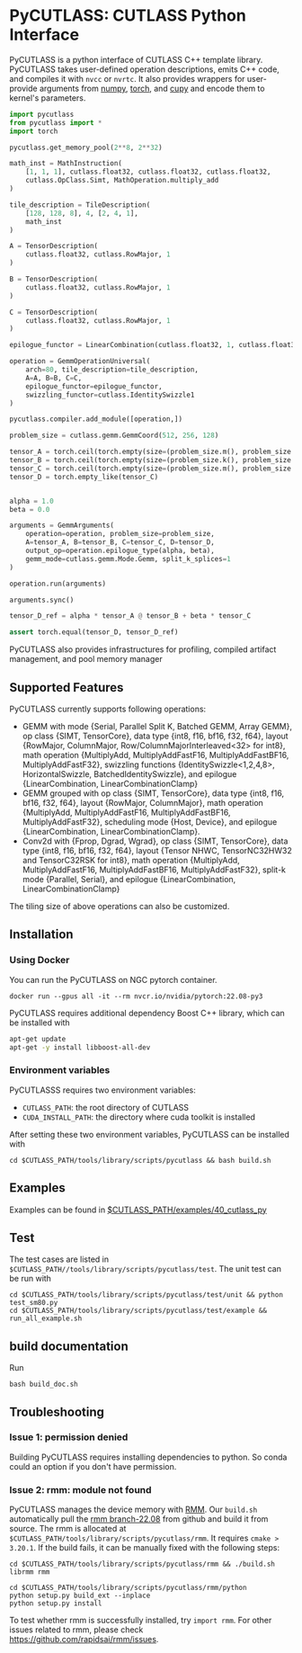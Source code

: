 # PyCUTLASS: CUTLASS Python Interface

PyCUTLASS is a python interface of CUTLASS C++ template library. PyCUTLASS takes user-defined operation descriptions, emits C++ code, and compiles it with `nvcc` or `nvrtc`. It also provides wrappers for user-provide arguments from [numpy](https://numpy.org/), [torch](https://pytorch.org/), and [cupy](https://github.com/cupy/cupy) and encode them to kernel's parameters.

```python
import pycutlass
from pycutlass import *
import torch

pycutlass.get_memory_pool(2**8, 2**32)

math_inst = MathInstruction(
    [1, 1, 1], cutlass.float32, cutlass.float32, cutlass.float32,
    cutlass.OpClass.Simt, MathOperation.multiply_add
)

tile_description = TileDescription(
    [128, 128, 8], 4, [2, 4, 1],
    math_inst
)

A = TensorDescription(
    cutlass.float32, cutlass.RowMajor, 1
)

B = TensorDescription(
    cutlass.float32, cutlass.RowMajor, 1
)

C = TensorDescription(
    cutlass.float32, cutlass.RowMajor, 1
)

epilogue_functor = LinearCombination(cutlass.float32, 1, cutlass.float32, cutlass.float32)

operation = GemmOperationUniversal(
    arch=80, tile_description=tile_description,
    A=A, B=B, C=C, 
    epilogue_functor=epilogue_functor, 
    swizzling_functor=cutlass.IdentitySwizzle1
)

pycutlass.compiler.add_module([operation,])

problem_size = cutlass.gemm.GemmCoord(512, 256, 128)

tensor_A = torch.ceil(torch.empty(size=(problem_size.m(), problem_size.k()), dtype=torch.float32, device="cuda").uniform_(-8.5, 7.5))
tensor_B = torch.ceil(torch.empty(size=(problem_size.k(), problem_size.n()), dtype=torch.float32, device="cuda").uniform_(-8.5, 7.5))
tensor_C = torch.ceil(torch.empty(size=(problem_size.m(), problem_size.n()), dtype=torch.float32, device="cuda").uniform_(-8.5, 7.5))
tensor_D = torch.empty_like(tensor_C)


alpha = 1.0
beta = 0.0

arguments = GemmArguments(
    operation=operation, problem_size=problem_size,
    A=tensor_A, B=tensor_B, C=tensor_C, D=tensor_D,
    output_op=operation.epilogue_type(alpha, beta),
    gemm_mode=cutlass.gemm.Mode.Gemm, split_k_splices=1
)

operation.run(arguments)

arguments.sync()

tensor_D_ref = alpha * tensor_A @ tensor_B + beta * tensor_C

assert torch.equal(tensor_D, tensor_D_ref)
```
PyCUTLASS also provides infrastructures for profiling, compiled artifact management, and pool memory manager 

## Supported Features
PyCUTLASS currently supports following operations:
* GEMM with mode {Serial, Parallel Split K, Batched GEMM, Array GEMM}, op class {SIMT, TensorCore}, data type {int8, f16, bf16, f32, f64}, layout {RowMajor, ColumnMajor, Row/ColumnMajorInterleaved<32> for int8}, math operation {MultiplyAdd, MultiplyAddFastF16, MultiplyAddFastBF16, MultiplyAddFastF32}, swizzling functions {IdentitySwizzle<1,2,4,8>, HorizontalSwizzle, BatchedIdentitySwizzle}, and epilogue {LinearCombination, LinearCombinationClamp}
* GEMM grouped with op class {SIMT, TensorCore}, data type {int8, f16, bf16, f32, f64}, layout {RowMajor, ColumnMajor}, math operation {MultiplyAdd, MultiplyAddFastF16, MultiplyAddFastBF16, MultiplyAddFastF32}, scheduling mode {Host, Device}, and epilogue {LinearCombination, LinearCombinationClamp}.
* Conv2d with {Fprop, Dgrad, Wgrad}, op class {SIMT, TensorCore}, data type {int8, f16, bf16, f32, f64}, layout {Tensor NHWC, TensorNC32HW32 and TensorC32RSK for int8}, math operation {MultiplyAdd, MultiplyAddFastF16, MultiplyAddFastBF16, MultiplyAddFastF32}, split-k mode {Parallel, Serial}, and epilogue {LinearCombination, LinearCombinationClamp}

The tiling size of above operations can also be customized.

## Installation

### Using Docker
You can run the PyCUTLASS on NGC pytorch container. 
```shell
docker run --gpus all -it --rm nvcr.io/nvidia/pytorch:22.08-py3
```
PyCUTLASS requires additional dependency Boost C++ library, which can be installed with
```bash
apt-get update
apt-get -y install libboost-all-dev
```



### Environment variables
PyCUTLASSS requires two environment variables:
* `CUTLASS_PATH`: the root directory of CUTLASS
* `CUDA_INSTALL_PATH`: the directory where cuda toolkit is installed

After setting these two environment variables, PyCUTLASS can be installed with 
```shell
cd $CUTLASS_PATH/tools/library/scripts/pycutlass && bash build.sh
```

## Examples
Examples can be found in [$CUTLASS_PATH/examples/40_cutlass_py](examples/40_cutlass_py)

## Test
The test cases are listed in `$CUTLASS_PATH//tools/library/scripts/pycutlass/test`. The unit test can be run with
```shell
cd $CUTLASS_PATH/tools/library/scripts/pycutlass/test/unit && python test_sm80.py
cd $CUTLASS_PATH/tools/library/scripts/pycutlass/test/example && run_all_example.sh
```

## build documentation
Run
```shell
bash build_doc.sh
```


## Troubleshooting

### Issue 1: permission denied
Building PyCUTLASS requires installing dependencies to python. So conda could an option if you don't have permission.

### Issue 2: rmm: module not found
PyCUTLASS manages the device memory with [RMM](https://github.com/rapidsai/rmm). Our `build.sh` automatically pull the [rmm branch-22.08](https://github.com/rapidsai/rmm/tree/branch-22.08) from github and build it from source. The rmm is allocated at `$CUTLASS_PATH/tools/library/scripts/pycutlass/rmm`. It requires `cmake > 3.20.1`. If the build fails, it can be manually fixed with the following steps:
```shell
cd $CUTLASS_PATH/tools/library/scripts/pycutlass/rmm && ./build.sh librmm rmm

cd $CUTLASS_PATH/tools/library/scripts/pycutlass/rmm/python
python setup.py build_ext --inplace
python setup.py install
```
To test whether rmm is successfully installed, try `import rmm`. For other issues related to rmm, please check https://github.com/rapidsai/rmm/issues. 
